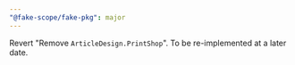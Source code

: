```yaml
---
"@fake-scope/fake-pkg": major
---
```


Revert "Remove `ArticleDesign.PrintShop`". To be re-implemented at a later date.
